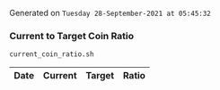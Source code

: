 Generated on `Tuesday 28-September-2021 at 05:45:32`

### Current to Target Coin Ratio
`current_coin_ratio.sh`

Date|Current|Target|Ratio
---|---|---|---
